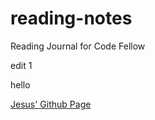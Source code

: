 # reading-notes
Reading Journal for Code Fellow

edit 1

hello

[Jesus' Github Page](https://github.com/Jnez405)
